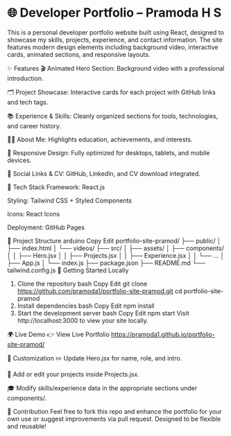 # 🌐 Developer Portfolio – Pramoda H S
This is a personal developer portfolio website built using React, designed to showcase my skills, projects, experience, and contact information. The site features modern design elements including background video, interactive cards, animated sections, and responsive layouts.

✨ Features
🎬 Animated Hero Section: Background video with a professional introduction.

🗂️ Project Showcase: Interactive cards for each project with GitHub links and tech tags.

📚 Experience & Skills: Cleanly organized sections for tools, technologies, and career history.

🧑‍💼 About Me: Highlights education, achievements, and interests.

📱 Responsive Design: Fully optimized for desktops, tablets, and mobile devices.

🔗 Social Links & CV: GitHub, LinkedIn, and CV download integrated.

🧱 Tech Stack
Framework: React.js

Styling: Tailwind CSS + Styled Components

Icons: React Icons

Deployment: GitHub Pages

📁 Project Structure
arduino
Copy
Edit
portfolio-site-pramod/
├── public/
│   ├── index.html
│   └── videos/
├── src/
│   ├── assets/
│   ├── components/
│   │   ├── Hero.jsx
│   │   ├── Projects.jsx
│   │   ├── Experience.jsx
│   │   └── ...
│   ├── App.js
│   └── index.js
├── package.json
├── README.md
└── tailwind.config.js
🚀 Getting Started Locally

1. Clone the repository
bash
Copy
Edit
git clone https://github.com/pramoda1/portfolio-site-pramod.git
cd portfolio-site-pramod
2. Install dependencies
bash
Copy
Edit
npm install
3. Start the development server
bash
Copy
Edit
npm start
Visit http://localhost:3000 to view your site locally.

🌍 Live Demo
👉 View Live Portfolio https://pramoda1.github.io/portfolio-site-pramod/

📌 Customization
✏️ Update Hero.jsx for name, role, and intro.

🧠 Add or edit your projects inside Projects.jsx.

🎓 Modify skills/experience data in the appropriate sections under components/.

🤝 Contribution
Feel free to fork this repo and enhance the portfolio for your own use or suggest improvements via pull request. Designed to be flexible and reusable!

